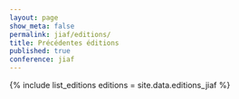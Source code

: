 ```yaml
---
layout: page
show_meta: false
permalink: jiaf/editions/
title: Précédentes éditions
published: true
conference: jiaf
---
```


{% include list_editions editions = site.data.editions_jiaf %}